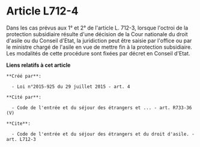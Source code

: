 # Article L712-4

Dans les cas prévus aux 1° et 2° de l'article L. 712-3, lorsque l'octroi de la protection subsidiaire résulte d'une décision
de la Cour nationale du droit d'asile ou du Conseil d'Etat, la juridiction peut être saisie par l'office ou par le ministre
chargé de l'asile en vue de mettre fin à la protection subsidiaire. Les modalités de cette procédure sont fixées par décret
en Conseil d'Etat.

**Liens relatifs à cet article**

	**Créé par**:

	  - Loi n°2015-925 du 29 juillet 2015 - art. 4

	**Cité par**:

	  - Code de l'entrée et du séjour des étrangers et ... - art. R733-36 (V)

	**Cite**:

	  - Code de l'entrée et du séjour des étrangers et du droit d'asile. - art. L712-3
